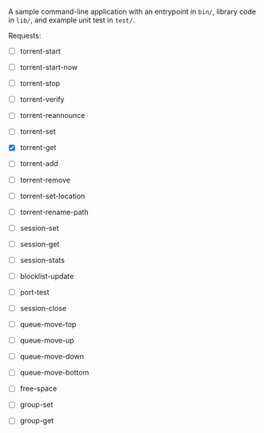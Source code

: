 A sample command-line application with an entrypoint in `bin/`, library code
in `lib/`, and example unit test in `test/`.

Requests:
- [ ] torrent-start
- [ ] torrent-start-now
- [ ] torrent-stop
- [ ] torrent-verify
- [ ] torrent-reannounce
- [ ] torrent-set
- [x] torrent-get
- [ ] torrent-add
- [ ] torrent-remove
- [ ] torrent-set-location
- [ ] torrent-rename-path

- [ ] session-set
- [ ] session-get
- [ ] session-stats
- [ ] blocklist-update
- [ ] port-test
- [ ] session-close
- [ ] queue-move-top
- [ ] queue-move-up
- [ ] queue-move-down
- [ ] queue-move-bottom
- [ ] free-space
- [ ] group-set
- [ ] group-get

